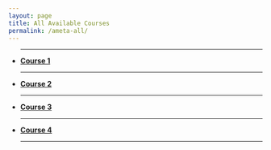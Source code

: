 ```yaml
---
layout: page
title: All Available Courses
permalink: /ameta-all/
---
```


<p>
<ul>
<hr>
<li><a href="../ameta-book"><strong>Course 1</strong></a></li>
<hr>
<li><a href="../ameta-book"><strong>Course 2</strong></a></li>
<hr>
<li><a href="../ameta-book"><strong>Course 3</strong></a></li>
<hr>
<li><a href="../ameta-book"><strong>Course 4</strong></a></li>
<hr>
</ul>
</p>
